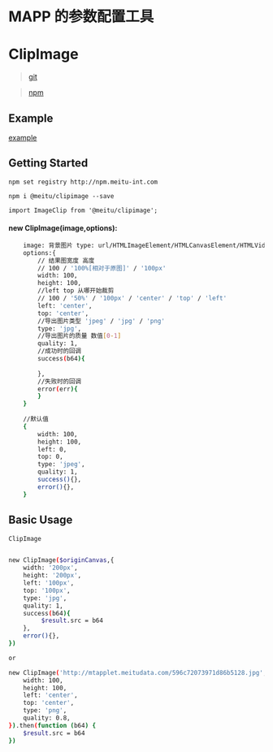 # MAPP 的参数配置工具

# ClipImage

> [git](https://github.com/ishareme/clipimage)

> [npm](http://npm.meitu-int.com/#@meitu/clipimage)

## Example

[example](http://f2er.meitu.com/hmz/imageclip/example/index.html)

## Getting Started
 
 ```shell
 npm set registry http://npm.meitu-int.com 
 ```
 
 ```shell
 npm i @meitu/clipimage --save
 ```

 ```shell
 import ImageClip from '@meitu/clipimage';
 ```
 
 
####  new ClipImage(image,options):

```sh
    image: 背景图片 type: url/HTMLImageElement/HTMLCanvasElement/HTMLVideoElement
    options:{
        // 结果图宽度 高度
        // 100 / '100%[相对于原图]' / '100px'
        width: 100,
        height: 100,
        //left top 从哪开始裁剪
        // 100 / '50%' / '100px' / 'center' / 'top' / 'left'
        left: 'center',
        top: 'center',
        //导出图片类型 'jpeg' / 'jpg' / 'png'
        type: 'jpg',
        //导出图片的质量 数值[0-1]
        quality: 1, 
        //成功时的回调
        success(b64){
        
        },
        //失败时的回调
        error(err){
        }
    }
    
    //默认值
    {
        width: 100,
        height: 100,
        left: 0, 
        top: 0,
        type: 'jpeg',
        quality: 1, 
        success(){},
        error(){},
    }
```

## Basic Usage
```sh
ClipImage


new ClipImage($originCanvas,{
    width: '200px',
    height: '200px',
    left: '100px', 
    top: '100px',
    type: 'jpg',
    quality: 1, 
    success(b64){
         $result.src = b64
    },
    error(){},
})

or

new ClipImage('http://mtapplet.meitudata.com/596c72073971d86b5128.jpg',{
    width: 100,
    height: 100,
    left: 'center', 
    top: 'center',
    type: 'png',
    quality: 0.8, 
}).then(function (b64) {
    $result.src = b64
})

```


